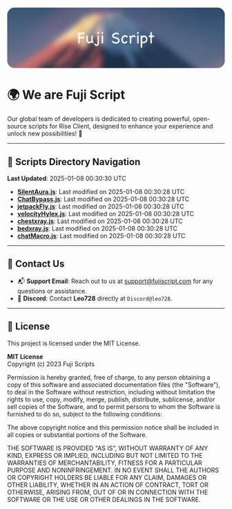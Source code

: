 ![Banner](.github/b.webp)

# 🌍 **We are Fuji Script**

Our global team of developers is dedicated to creating powerful, open-source scripts for Rise Client, designed to enhance your experience and unlock new possibilities! 🌟

---
<!-- SCRIPTS_NAVIGATION_START -->
## 📂 **Scripts Directory Navigation**

**Last Updated**: 2025-01-08 00:30:30 UTC

- **[SilentAura.js](scripts/SilentAura.js)**: Last modified on 2025-01-08 00:30:28 UTC
- **[ChatBypass.js](scripts/ChatBypass.js)**: Last modified on 2025-01-08 00:30:28 UTC
- **[jetpackFly.js](scripts/jetpackFly.js)**: Last modified on 2025-01-08 00:30:28 UTC
- **[velocityHylex.js](scripts/velocityHylex.js)**: Last modified on 2025-01-08 00:30:28 UTC
- **[chestxray.js](scripts/chestxray.js)**: Last modified on 2025-01-08 00:30:28 UTC
- **[bedxray.js](scripts/bedxray.js)**: Last modified on 2025-01-08 00:30:28 UTC
- **[chatMacro.js](scripts/chatMacro.js)**: Last modified on 2025-01-08 00:30:28 UTC

<!-- SCRIPTS_NAVIGATION_END -->

---

## 💬 **Contact Us**  
- 📬 **Support Email**: Reach out to us at [support@fujiscript.com](mailto:support@fujiscript.com) for any questions or assistance.  
- 💬 **Discord**: Contact **Leo728** directly at `Discord@leo728`.

---

## 📜 **License**

This project is licensed under the MIT License.  

**MIT License**  
Copyright (c) 2023 Fuji Scripts  

Permission is hereby granted, free of charge, to any person obtaining a copy of this software and associated documentation files (the "Software"), to deal in the Software without restriction, including without limitation the rights to use, copy, modify, merge, publish, distribute, sublicense, and/or sell copies of the Software, and to permit persons to whom the Software is furnished to do so, subject to the following conditions:  

The above copyright notice and this permission notice shall be included in all copies or substantial portions of the Software.  

THE SOFTWARE IS PROVIDED "AS IS", WITHOUT WARRANTY OF ANY KIND, EXPRESS OR IMPLIED, INCLUDING BUT NOT LIMITED TO THE WARRANTIES OF MERCHANTABILITY, FITNESS FOR A PARTICULAR PURPOSE AND NONINFRINGEMENT. IN NO EVENT SHALL THE AUTHORS OR COPYRIGHT HOLDERS BE LIABLE FOR ANY CLAIM, DAMAGES OR OTHER LIABILITY, WHETHER IN AN ACTION OF CONTRACT, TORT OR OTHERWISE, ARISING FROM, OUT OF OR IN CONNECTION WITH THE SOFTWARE OR THE USE OR OTHER DEALINGS IN THE SOFTWARE.  
